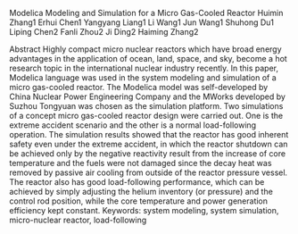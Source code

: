 Modelica Modeling and Simulation for a Micro Gas-Cooled
Reactor
Huimin Zhang1 Erhui Chen1 Yangyang Liang1 Li Wang1 Jun Wang1 Shuhong Du1
Liping Chen2 Fanli Zhou2 Ji Ding2 Haiming Zhang2

Abstract
Highly compact micro nuclear reactors which have
broad energy advantages in the application of ocean,
land, space, and sky, become a hot research topic in
the international nuclear industry recently. In this
paper, Modelica language was used in the system
modeling and simulation of a micro gas-cooled
reactor. The Modelica model was self-developed by
China Nuclear Power Engineering Company and the
MWorks developed by Suzhou Tongyuan was
chosen as the simulation platform. Two simulations
of a concept micro gas-cooled reactor design were
carried out. One is the extreme accident scenario and
the other is a normal load-following operation. The
simulation results showed that the reactor has good
inherent safety even under the extreme accident, in
which the reactor shutdown can be achieved only by
the negative reactivity result from the increase of core
temperature and the fuels were not damaged since the
decay heat was removed by passive air cooling from
outside of the reactor pressure vessel. The reactor
also has good load-following performance, which
can be achieved by simply adjusting the helium
inventory (or pressure) and the control rod position,
while the core temperature and power generation
efficiency kept constant.
Keywords: system modeling, system simulation,
micro-nuclear reactor, load-following
